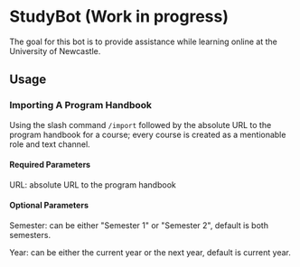 # StudyBot (Work in progress)

The goal for this bot is to provide assistance while learning online at the University of Newcastle.

## Usage

### Importing A Program Handbook

Using the slash command `/import` followed by the absolute URL to the program handbook for a course; every course is created as 
a mentionable role and text channel.

#### Required Parameters

URL: absolute URL to the program handbook

#### Optional Parameters

Semester: can be either "Semester 1" or "Semester 2", default is both semesters.

Year: can be either the current year or the next year, default is current year.
